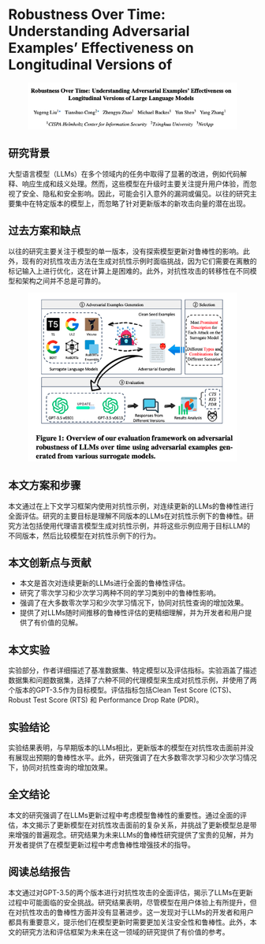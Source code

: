 # Robustness Over Time: Understanding Adversarial Examples’ Effectiveness on Longitudinal Versions of

<figure><img src="../.gitbook/assets/image (7) (1) (1) (1) (1) (1) (1) (1) (1) (1) (1) (1) (1) (1).png" alt=""><figcaption></figcaption></figure>

## 研究背景

大型语言模型（LLMs）在多个领域内的任务中取得了显著的改进，例如代码解释、响应生成和歧义处理。然而，这些模型在升级时主要关注提升用户体验，而忽视了安全、隐私和安全影响。因此，可能会引入意外的漏洞或偏见。以往的研究主要集中在特定版本的模型上，而忽略了针对更新版本的新攻击向量的潜在出现。

## 过去方案和缺点

以往的研究主要关注于模型的单一版本，没有探索模型更新对鲁棒性的影响。此外，现有的对抗性攻击方法在生成对抗性示例时面临挑战，因为它们需要在离散的标记输入上进行优化，这在计算上是困难的。此外，对抗性攻击的转移性在不同模型和架构之间并不总是可靠的。

<figure><img src="../.gitbook/assets/image (8) (1) (1) (1) (1) (1) (1) (1) (1) (1) (1) (1).png" alt=""><figcaption></figcaption></figure>

## 本文方案和步骤

本文通过在上下文学习框架内使用对抗性示例，对连续更新的LLMs的鲁棒性进行全面评估。研究的主要目标是理解不同版本的LLMs在对抗性示例下的鲁棒性。研究方法包括使用代理语言模型生成对抗性示例，并将这些示例应用于目标LLM的不同版本，然后比较模型在对抗性示例下的行为。

## 本文创新点与贡献

* 本文是首次对连续更新的LLMs进行全面的鲁棒性评估。
* 研究了零次学习和少次学习两种不同的学习类别中的鲁棒性影响。
* 强调了在大多数零次学习和少次学习情况下，协同对抗性查询的增加效果。
* 提供了对LLMs随时间推移的鲁棒性评估的更精细理解，并为开发者和用户提供了有价值的见解。

## 本文实验

实验部分，作者详细描述了基准数据集、特定模型以及评估指标。实验涵盖了描述数据集和问题数据集，选择了六种不同的代理模型来生成对抗性示例，并使用了两个版本的GPT-3.5作为目标模型。评估指标包括Clean Test Score (CTS)、Robust Test Score (RTS) 和 Performance Drop Rate (PDR)。

## 实验结论

实验结果表明，与早期版本的LLMs相比，更新版本的模型在对抗性攻击面前并没有展现出预期的鲁棒性水平。此外，研究强调了在大多数零次学习和少次学习情况下，协同对抗性查询的增加效果。

## 全文结论

本文的研究强调了在LLMs更新过程中考虑模型鲁棒性的重要性。通过全面的评估，本文揭示了更新模型在对抗性攻击面前的复杂关系，并挑战了更新模型总是带来增强的普遍观念。研究结果为未来LLMs的鲁棒性研究提供了宝贵的见解，并为开发者提供了在模型更新过程中考虑鲁棒性增强技术的指导。

## 阅读总结报告

本文通过对GPT-3.5的两个版本进行对抗性攻击的全面评估，揭示了LLMs在更新过程中可能面临的安全挑战。研究结果表明，尽管模型在用户体验上有所提升，但在对抗性攻击的鲁棒性方面并没有显著进步。这一发现对于LLMs的开发者和用户都具有重要意义，提示他们在模型更新时需要更加关注安全性和鲁棒性。此外，本文的研究方法和评估框架为未来在这一领域的研究提供了有价值的参考。
